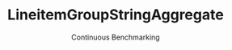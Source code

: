 ---
layout: docu
title: LineitemGroupStringAggregate
subtitle: Continuous Benchmarking
selected: Aggregate
expanded: Benchmarking
benchmark: /individual_results/LineitemGroupStringAggregate.html
---